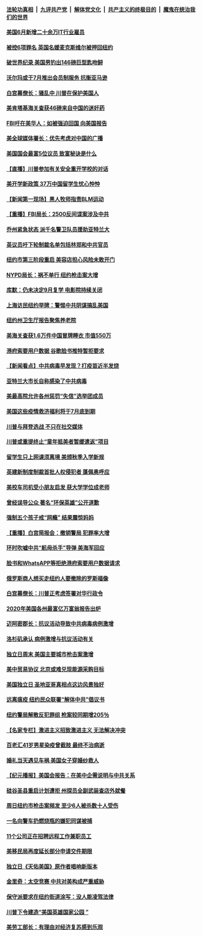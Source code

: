 ####  [法轮功真相](../../../../basic/blob/master/README.md?t=07080502) &nbsp;|&nbsp; [九评共产党](../../../../9ping.md/blob/master/README.md?t=07080502) &nbsp;|&nbsp; [解体党文化](../../../../jtdwh.md/blob/master/README.md?t=07080502)  &nbsp;|&nbsp; [共产主义的终极目的](../../../../gczydzjmd.md/blob/master/README.md?t=07080502) &nbsp;|&nbsp; [魔鬼在统治我们的世界](../../../../mgztzwmdsj.md/blob/master/README.md?t=07080502) 

#### [美国6月新增二十余万IT行业雇员](../pages/nsc412/n12239595.md?t=07080502) 

#### [被控6项罪名 英国名媛麦克斯维尔被押回纽约](../pages/nsc412/n12238014.md?t=07080502) 

#### [破世界纪录 美国男钓出146磅巨型匙吻鲟](../pages/nsc412/n12239111.md?t=07080502) 

#### [沃尔玛或于7月推出会员制服务 抗衡亚马逊](../pages/nsc412/n12239582.md?t=07080502) 

#### [白宫幕僚长：骚乱中 川普在保护美国人](../pages/nsc412/n12239396.md?t=07080502) 

#### [美肯塔基海关查获46磅来自中国的迷奸药](../pages/nsc412/n12237466.md?t=07080502) 

#### [FBI吁在美华人：如被强迫回国 向美国报告](../pages/nsc412/n12239450.md?t=07080502) 

#### [美全球媒体署长：优先考虑对中国的广播](../pages/nsc412/n12239365.md?t=07080502) 

#### [美国国会最富5位议员 致富秘诀是什么](../pages/nsc412/n12239102.md?t=07080502) 

#### [【直播】川普参加有关安全重开学校的对话](../pages/nsc412/n12239239.md?t=07080502) 

#### [美开学新政策 37万中国留学生忧心忡忡](../pages/nsc412/n12239233.md?t=07080502) 

#### [【新闻第一现场】黑人牧师指责BLM运动](../pages/nsc412/n12239122.md?t=07080502) 

#### [【重播】FBI局长：2500反间谍案涉及中共](../pages/nsc412/n12236620.md?t=07080502) 

#### [乔州紧急状态 派千名警卫队员援助亚特兰大](../pages/nsc412/n12239062.md?t=07080502) 

#### [英议员吁下轮制裁名单包括林郑和中共官员](../pages/nsc412/n12238655.md?t=07080502) 

#### [纽约市第三阶段重启  美容店担心风险未敢开门](../pages/nsc412/n12237916.md?t=07080502) 

#### [NYPD局长：祸不单行 纽约枪击案大增](../pages/nsc412/n12237908.md?t=07080502) 

#### [库默：仍未决定9月复学 电影院持续关闭](../pages/nsc412/n12237930.md?t=07080502) 

#### [上海访民纽约举牌：警惕中共阴谋搞乱美国](../pages/nsc412/n12237891.md?t=07080502) 

#### [纽约州卫生厅报告聚焦养老院](../pages/nsc412/n12237911.md?t=07080502) 

#### [美海关查获1.6万件中国冒牌睡衣 市值550万](../pages/nsc412/n12237797.md?t=07080502) 

#### [港府索要用户数据 谷歌脸书推特暂拒要求](../pages/nsc412/n12237681.md?t=07080502) 

#### [【新闻看点】中共病毒早发现？打疫苗近半发烧](../pages/nsc412/n12237234.md?t=07080502) 

#### [亚特兰大市长自称感染了中共病毒](../pages/nsc412/n12237546.md?t=07080502) 

#### [美最高院允许各州惩罚“失信”选举团成员](../pages/nsc412/n12237551.md?t=07080502) 

#### [美国这些疫情救济福利将于7月底到期](../pages/nsc412/n12237422.md?t=07080502) 

#### [川普与拜登选战 不只在社交媒体](../pages/nsc412/n12237484.md?t=07080502) 

#### [川普或重提终止“童年抵美者暂缓遣返”项目](../pages/nsc412/n12237323.md?t=07080502) 

#### [留学生只上网课须离境 美颁秋季入学新规](../pages/nsc412/n12237306.md?t=07080502) 

#### [英建新制度制裁首批人权侵犯者 蓬佩奥呼应](../pages/nsc412/n12237281.md?t=07080502) 

#### [美校车司机受小朋友启发 获大学学位成老师](../pages/nsc412/n12237150.md?t=07080502) 

#### [曾经误导公众 著名“环保英雄”公开道歉](../pages/nsc412/n12236295.md?t=07080502) 

#### [强制五个孩子戒“网瘾” 结果震惊妈妈](../pages/nsc412/n12237076.md?t=07080502) 

#### [【重播】白宫简报会：撤销警局 犯罪率大增](../pages/nsc412/n12236567.md?t=07080502) 

#### [环时吹嘘中共“航母杀手”导弹 美海军回应](../pages/nsc412/n12236663.md?t=07080502) 

#### [脸书和WhatsAPP等拒绝港府索要用户数据请求](../pages/nsc412/n12236669.md?t=07080502) 

#### [俄罗斯商人想买走纽约人要撤除的罗斯福像](../pages/nsc412/n12234844.md?t=07080502) 

#### [白宫幕僚长：川普正考虑签署对华行政令](../pages/nsc412/n12236557.md?t=07080502) 

#### [2020年美国各州最富亿万富翁报告出炉](../pages/nsc412/n12236331.md?t=07080502) 

#### [迈阿密郡长：抗议活动导致中共病毒病例激增](../pages/nsc412/n12236379.md?t=07080502) 

#### [洛杉矶承认 病例激增与抗议活动有关](../pages/nsc412/n12235993.md?t=07080502) 

#### [独立日周末 美国主要城市枪击案激增](../pages/nsc412/n12236274.md?t=07080502) 

#### [美中贸易协议 北京或难兑现能源采购目标](../pages/nsc412/n12236355.md?t=07080502) 

#### [美国独立日 圣地亚哥真相点这边风景独好](../pages/nsc412/n12236330.md?t=07080502) 

#### [远离瘟疫 纽约民众联署“解体中共”倡议书](../pages/nsc412/n12235230.md?t=07080502) 

#### [纽约警局解散反犯罪组 枪案较同期增205％](../pages/nsc412/n12235227.md?t=07080502) 

#### [【名家专栏】激进主义招致激进主义 无法解决冲突](../pages/nsc412/n12223379.md?t=07080502) 

#### [百老汇41岁男星染疫曾截肢 最终不治病逝](../pages/nsc412/n12235597.md?t=07080502) 

#### [婚礼当天遇见车祸 美国女子穿婚纱救人](../pages/nsc412/n12235316.md?t=07080502) 

#### [【纪元播报】美国会报告：在美中企需说明与中共关系](../pages/nsc412/n12235266.md?t=07080502) 

#### [硅谷圣县重启计划遭拒    州探员全副武装查店外就餐](../pages/nsc412/n12235364.md?t=07080502) 

#### [周日纽约市枪击案频发  至少6人被杀数十人受伤](../pages/nsc412/n12235213.md?t=07080502) 

#### [一名向警车扔燃烧瓶的嫌犯同谋被捕](../pages/nsc412/n12235224.md?t=07080502) 

#### [11个公司正在招聘远程工作兼职员工](../pages/nsc412/n12231354.md?t=07080502) 

#### [美移民局再度延长部分申请交件期限](../pages/nsc412/n12234882.md?t=07080502) 

#### [独立日《天佑美国》原作者唱响新版本](../pages/nsc412/n12234638.md?t=07080502) 

#### [金里奇：太空竞赛 中共对美构成严重威胁](../pages/nsc412/n12234710.md?t=07080502) 

#### [保守派要求在纽约街道涂写：没人能凌驾法律](../pages/nsc412/n12234639.md?t=07080502) 

#### [川普下令建造“美国英雄国家公园 ”](../pages/nsc412/n12234559.md?t=07080502) 

#### [美劳工部长：有理由对经济复苏感到乐观](../pages/nsc412/n12234411.md?t=07080502) 

